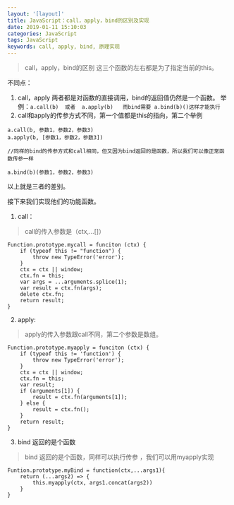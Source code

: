 ```yaml
---
layout: '[layout]'
title: JavaScript：call，apply，bind的区别及实现
date: 2019-01-11 15:10:03
categories: JavaScript
tags: JavaScript
keywords: call, apply, bind, 原理实现
---
```

> call，apply，bind的区别
> 这三个函数的左右都是为了指定当前的this。

不同点：

1. call，apply 两者都是对函数的直接调用，bind的返回值仍然是一个函数。
 	举例：`a.call(b)  或者  a.apply(b)   而bind需要 a.bind(b)()这样才能执行`
2. call和apply的传参方式不同，第一个值都是this的指向，第二个举例

<!-- more -->	

```
a.call(b, 参数1，参数2，参数3)
a.apply(b, [参数1，参数2，参数3])

//同样的bind的传参方式和call相同，但又因为bind返回的是函数，所以我们可以像正常函数传参一样

a.bind(b)(参数1，参数2，参数3)
```
以上就是三者的差别。

接下来我们实现他们的功能函数。

1. call：
> call的传入参数是（ctx,...[]）
```
Function.prototype.mycall = funciton (ctx) {
	if (typeof this != "function") {
		throw new TypeError('error');
	}
	ctx = ctx || window;
	ctx.fn = this;
	var args = ...arguments.splice(1);
	var result = ctx.fn(args);
	delete ctx.fn;
	return result;
}
```
2. apply:
> apply的传入参数跟call不同，第二个参数是数组。

```
Function.prototype.myapply = funciton (ctx) {
	if (typeof this != 'function') {
		throw new TypeError('error');
	}
	ctx = ctx || window;
	ctx.fn = this;
	var result;
	if (arguments[1]) {
		result = ctx.fn(arguments[1]);
	} else {
		result = ctx.fn();
	}
	return result;
}
```
3. bind 返回的是个函数
> bind 返回的是个函数，同样可以执行传参 ，我们可以用myapply实现

```
Funtion.prototype.myBind = function(ctx,...args1){
	return (...args2) => {
		this.myapply(ctx, args1.concat(args2))
	}
}
```
